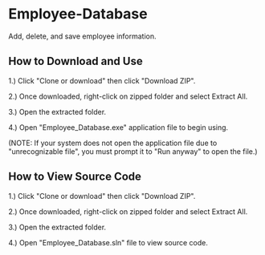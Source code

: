 # Employee-Database
Add, delete, and save employee information.

## How to Download and Use
1.) Click "Clone or download" then click "Download ZIP".

2.) Once downloaded, right-click on zipped folder and select Extract All.

3.) Open the extracted folder.

4.) Open "Employee_Database.exe" application file to begin using.

(NOTE: If your system does not open the application file due to "unrecognizable file", you must prompt it to "Run anyway" to open the file.)

## How to View Source Code
1.) Click "Clone or download" then click "Download ZIP".

2.) Once downloaded, right-click on zipped folder and select Extract All.

3.) Open the extracted folder.

4.) Open "Employee_Database.sln" file to view source code.
